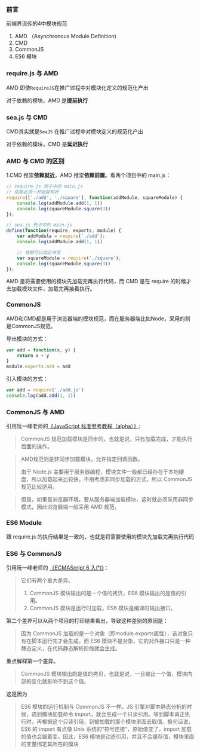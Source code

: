 ### 前言

前端界流传的4中模块规范

1. AMD （Asynchronous Module Definition)
2. CMD
3. CommonJS
4. ES6 模块

### require.js 与 AMD

AMD 即使`RequireJS`在推广过程中对模块化定义的规范化产出

对于依赖的模块，AMD 是**提前执行**

### sea.js 与 CMD

CMD其实就是`SeaJS` 在推广过程中对模块定义的规范化产出

对于依赖的模块，CMD 是**延迟执行**

### AMD 与 CMD 的区别

1.CMD 推崇**依赖就近**，AMD 推崇**依赖前置**。看两个项目中的 main.js：

```js
// require.js 例子中的 main.js
// 依赖必须一开始就写好
require(['./add', './square'], function(addModule, squareModule) {
    console.log(addModule.add(1, 1))
    console.log(squareModule.square(3))
});
```

```js
// sea.js 例子中的 main.js
define(function(require, exports, module) {
    var addModule = require('./add');
    console.log(addModule.add(1, 1))

    // 依赖可以就近书写
    var squareModule = require('./square');
    console.log(squareModule.square(3))
});
```

AMD 是将需要使用的模块先加载完再执行代码，而 CMD 是在 require 的时候才去加载模块文件，加载完再接着执行。

### CommonJS

AMD和CMD都是用于浏览器端的模块规范，而在服务器端比如Node，采用的则是CommonJS规范。

导出模块的方式：

```js
var add = function(x, y) {
	return x + y
}
module.exports.add = add
```

引入模块的方式：

```js
var add = require('./add.js')
console.log(add.add(1, 1))
```

### CommonJS 与 AMD

引用阮一峰老师的[《JavaScript 标准参考教程（alpha）》](http://javascript.ruanyifeng.com/nodejs/module.html):

> CommonJS 规范加载模块是同步的，也就是说，只有加载完成，才能执行后面的操作。

> AMD规范则是非同步加载模块，允许指定回调函数。
>
> 由于 Node.js 主要用于服务器编程，模块文件一般都已经存在于本地硬盘，所以加载起来比较快，不用考虑非同步加载的方式，所以 CommonJS 规范比较适用。

> 但是，如果是浏览器环境，要从服务器端加载模块，这时就必须采用非同步模式，因此浏览器端一般采用 AMD 规范。

### ES6 Module

跟 require.js 的执行结果是一致的，也就是将需要使用的模块先加载完再执行代码

### ES6 与 CommonJS

引用阮一峰老师的 [《ECMAScript 6 入门》](http://es6.ruanyifeng.com/#docs/module-loader)：

> 它们有两个重大差异。
>
> 1. CommonJS 模块输出的是一个值的拷贝，ES6 模块输出的是值的引用。
> 2. CommonJS 模块是运行时加载，ES6 模块是编译时输出接口。

第二个差异可以从两个项目的打印结果看出，导致这种差别的原因是：

> 因为 CommonJS 加载的是一个对象（即module.exports属性），该对象只有在脚本运行完才会生成。而 ES6 模块不是对象，它的对外接口只是一种静态定义，在代码静态解析阶段就会生成。

重点解释第一个差异。

> CommonJS 模块输出的是值的拷贝，也就是说，一旦输出一个值，模块内部的变化就影响不到这个值。

这是因为

> ES6 模块的运行机制与 CommonJS 不一样。JS 引擎对脚本静态分析的时候，遇到模块加载命令 import，就会生成一个只读引用。等到脚本真正执行时，再根据这个只读引用，到被加载的那个模块里面去取值。换句话说，ES6 的 import 有点像 Unix 系统的“符号连接”，原始值变了，import 加载的值也会跟着变。因此，ES6 模块是动态引用，并且不会缓存值，模块里面的变量绑定其所在的模块